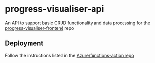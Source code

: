 # progress-visualiser-api
An API to support basic CRUD functionality and data processing for the [progress-visualiser-frontend](https://github.com/yalshaeyr/progress-visualiser-frontend) repo

## Deployment
Follow the instructions listed in the [Azure/functions-action repo](https://github.com/Azure/functions-action?tab=readme-ov-file#use-oidc-recommended)